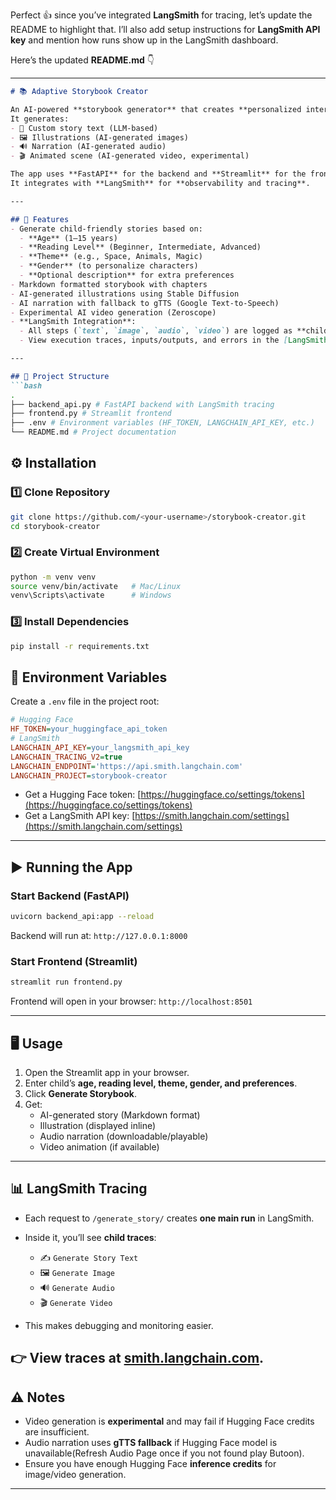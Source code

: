 Perfect 👍 since you’ve integrated **LangSmith** for tracing, let’s update the README to highlight that. I’ll also add setup instructions for **LangSmith API key** and mention how runs show up in the LangSmith dashboard.

Here’s the updated **README.md** 👇

---

```markdown
# 📚 Adaptive Storybook Creator  

An AI-powered **storybook generator** that creates **personalized interactive stories** for children.  
It generates:  
- 📝 Custom story text (LLM-based)  
- 🖼️ Illustrations (AI-generated images)  
- 🔊 Narration (AI-generated audio)  
- 🎬 Animated scene (AI-generated video, experimental)  

The app uses **FastAPI** for the backend and **Streamlit** for the frontend.  
It integrates with **LangSmith** for **observability and tracing**.  

---

## 🚀 Features
- Generate child-friendly stories based on:
  - **Age** (1–15 years)  
  - **Reading Level** (Beginner, Intermediate, Advanced)  
  - **Theme** (e.g., Space, Animals, Magic)  
  - **Gender** (to personalize characters)  
  - **Optional description** for extra preferences  
- Markdown formatted storybook with chapters  
- AI-generated illustrations using Stable Diffusion  
- AI narration with fallback to gTTS (Google Text-to-Speech)  
- Experimental AI video generation (Zeroscope)  
- **LangSmith Integration**:
  - All steps (`text`, `image`, `audio`, `video`) are logged as **child traces** under a single **main run**  
  - View execution traces, inputs/outputs, and errors in the [LangSmith dashboard](https://smith.langchain.com/)  

---

## 📂 Project Structure
```bash
.
├── backend_api.py # FastAPI backend with LangSmith tracing
├── frontend.py # Streamlit frontend
├── .env # Environment variables (HF_TOKEN, LANGCHAIN_API_KEY, etc.)
└── README.md # Project documentation
````


## ⚙️ Installation

### 1️⃣ Clone Repository
```bash
git clone https://github.com/<your-username>/storybook-creator.git
cd storybook-creator
````

### 2️⃣ Create Virtual Environment
```bash
python -m venv venv
source venv/bin/activate   # Mac/Linux
venv\Scripts\activate      # Windows
```

### 3️⃣ Install Dependencies
```bash
pip install -r requirements.txt
```

## 🔑 Environment Variables

Create a `.env` file in the project root:

```ini
# Hugging Face
HF_TOKEN=your_huggingface_api_token
# LangSmith
LANGCHAIN_API_KEY=your_langsmith_api_key
LANGCHAIN_TRACING_V2=true
LANGCHAIN_ENDPOINT='https://api.smith.langchain.com'
LANGCHAIN_PROJECT=storybook-creator
```

* Get a Hugging Face token: [https://huggingface.co/settings/tokens](https://huggingface.co/settings/tokens)
* Get a LangSmith API key: [https://smith.langchain.com/settings](https://smith.langchain.com/settings)

---

## ▶️ Running the App
### Start Backend (FastAPI)
```bash
uvicorn backend_api:app --reload
```
Backend will run at: `http://127.0.0.1:8000`

### Start Frontend (Streamlit)
```bash
streamlit run frontend.py
```
Frontend will open in your browser: `http://localhost:8501`

---

## 🖥️ Usage
1. Open the Streamlit app in your browser.
2. Enter child’s **age, reading level, theme, gender, and preferences**.
3. Click **Generate Storybook**.
4. Get:
   * AI-generated story (Markdown format)
   * Illustration (displayed inline)
   * Audio narration (downloadable/playable)
   * Video animation (if available)
---

## 📊 LangSmith Tracing
* Each request to `/generate_story/` creates **one main run** in LangSmith.
* Inside it, you’ll see **child traces**:

  * ✍️ `Generate Story Text`
  * 🖼️ `Generate Image`
  * 🔊 `Generate Audio`
  * 🎬 `Generate Video`
* This makes debugging and monitoring easier.

👉 View traces at [smith.langchain.com](https://smith.langchain.com/).
---

## ⚠️ Notes
* Video generation is **experimental** and may fail if Hugging Face credits are insufficient.
* Audio narration uses **gTTS fallback** if Hugging Face model is unavailable(Refresh Audio Page once if you not found play Butoon).
* Ensure you have enough Hugging Face **inference credits** for image/video generation.
---

